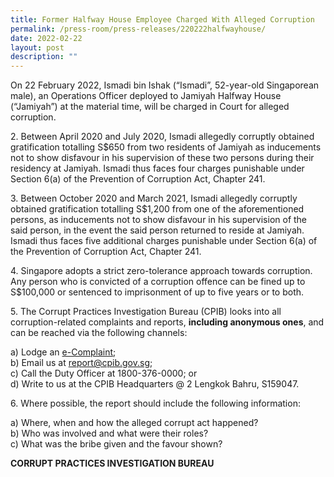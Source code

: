 ```yaml
---
title: Former Halfway House Employee Charged With Alleged Corruption
permalink: /press-room/press-releases/220222halfwayhouse/
date: 2022-02-22
layout: post
description: ""
---
```

On 22 February 2022, Ismadi bin Ishak (“Ismadi”, 52-year-old Singaporean male), an Operations Officer deployed to Jamiyah Halfway House (“Jamiyah”) at the material time, will be charged in Court for alleged corruption.

2\.	 Between April 2020 and July 2020, Ismadi allegedly corruptly obtained gratification totalling S$650 from two residents of Jamiyah as inducements not to show disfavour in his supervision of these two persons during their residency at Jamiyah. Ismadi thus faces four charges punishable under Section 6(a) of the Prevention of Corruption Act, Chapter 241.

3\.	Between October 2020 and March 2021, Ismadi allegedly corruptly obtained gratification totalling S$1,200 from one of the aforementioned persons, as inducements not to show disfavour in his supervision of the said person, in the event the said person returned to reside at Jamiyah. Ismadi thus faces five additional charges punishable under Section 6(a) of the Prevention of Corruption Act, Chapter 241. 

4\.	Singapore adopts a strict zero-tolerance approach towards corruption. Any person who is convicted of a corruption offence can be fined up to S$100,000 or sentenced to imprisonment of up to five years or to both. 

5\.	The Corrupt Practices Investigation Bureau (CPIB) looks into all corruption-related complaints and reports, **including anonymous ones**, and can be reached via the following channels:

a) Lodge an [e-Complaint](/e-services/e-complaint-for-corrupt-conduct);<br>
b) Email us at <a href="mailto:report@cpib.gov.sg" class="spamspan">report@cpib.gov.sg</a>;<br>
c) Call the Duty Officer at 1800-376-0000; or<br>
d) Write to us at the CPIB Headquarters @ 2 Lengkok Bahru, S159047.

6\.	Where possible, the report should include the following information:

a) Where, when and how the alleged corrupt act happened?<br>
b) Who was involved and what were their roles?<br>
c) What was the bribe given and the favour shown?

**CORRUPT PRACTICES INVESTIGATION BUREAU**